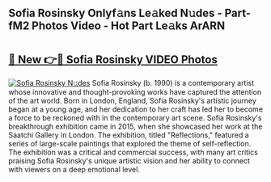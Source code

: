 ## Sofia Rosinsky Onlyf𝚊ns Le𝚊ked N𝚞des - Part-fM2 Photos Video - Hot Part Le𝚊ks ArARN

# <h2><a href="http://ab75310.deff.icu/?id=Sofia+Rosinsky">🔗 New 👉🔴 Sofia Rosinsky VIDEO Photos</a></h2>

[![Sofia Rosinsky N𝚞des](https://i.imgur.com/rIISA9y.gif)](http://ab75310.deff.icu/?id=Sofia+Rosinsky)
Sofia Rosinsky (b. 1990) is a contemporary artist whose innovative and thought-provoking works have captured the attention of the art world. Born in London, England, Sofia Rosinsky's artistic journey began at a young age, and her dedication to her craft has led her to become a force to be reckoned with in the contemporary art scene. Sofia Rosinsky's breakthrough exhibition came in 2015, when she showcased her work at the Saatchi Gallery in London. The exhibition, titled "Reflections," featured a series of large-scale paintings that explored the theme of self-reflection. The exhibition was a critical and commercial success, with many art critics praising Sofia Rosinsky's unique artistic vision and her ability to connect with viewers on a deep emotional level.
